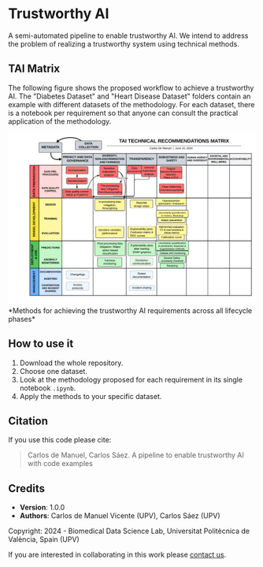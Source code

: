 # Trustworthy AI
A semi-automated pipeline to enable trustworthy AI. We intend to address the problem of realizing a trustworthy system using technical methods.

## TAI Matrix
The following figure shows the proposed workflow to achieve a trustworthy AI. The "Diabetes Dataset" and "Heart Disease Dataset" folders contain an example with different datasets of the methodology. For each dataset, there is a notebook per requirement so that anyone can consult the practical application of the methodology.

<img src="https://github.com/bdslab-upv/trustworthy-ai/blob/main/data/Trustworthy AI Matrix.png">
*Methods for achieving the trustworthy AI requirements across all lifecycle phases*

## How to use it
1. Download the whole repository.
2. Choose one dataset.
3. Look at the methodology proposed for each requirement in its single notebook `.ipynb`.
4. Apply the methods to your specific dataset.


## Citation
If you use this code please cite:

<blockquote style='font-size:14px'>Carlos de Manuel, Carlos Sáez. A pipeline to enable trustworthy AI with code examples</blockquote>

## Credits
- **Version**: 1.0.0
- **Authors**: Carlos de Manuel Vicente (UPV), Carlos Sáez (UPV)

Copyright: 2024 - Biomedical Data Science Lab, Universitat Politècnica de València, Spain (UPV)

If you are interested in collaborating in this work please [contact us](mailto:carsaesi@upv.es).


